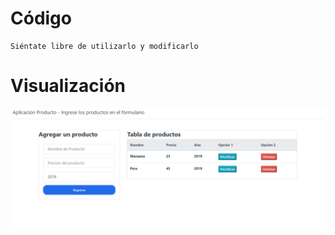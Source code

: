 
# Código
    Siéntate libre de utilizarlo y modificarlo
# Visualización
![](Formulario/img/evi.PNG)
